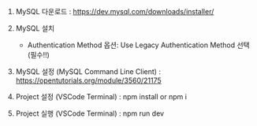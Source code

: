 1. MySQL 다운로드 : https://dev.mysql.com/downloads/installer/

2. MySQL 설치

   - Authentication Method 옵션: Use Legacy Authentication Method 선택 (필수!!)

3. MySQL 설정 (MySQL Command Line Client) : https://opentutorials.org/module/3560/21175

4. Project 설정 (VSCode Terminal) : npm install or npm i

5. Project 실행 (VSCode Terminal) : npm run dev
